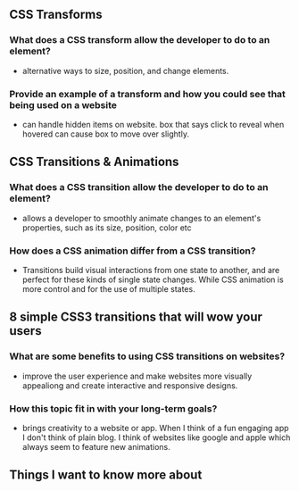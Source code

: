 ## CSS Transforms

### What does a CSS transform allow the developer to do to an element?

- alternative ways to size, position, and change elements.

### Provide an example of a transform and how you could see that being used on a website

- can handle hidden items on website. box that says click to reveal when hovered can cause box to move over slightly.

## CSS Transitions & Animations

### What does a CSS transition allow the developer to do to an element?

- allows a developer to smoothly animate changes to an element's properties, such as its size, position, color etc

### How does a CSS animation differ from a CSS transition?

- Transitions build visual interactions from one state to another, and are perfect for these kinds of single state changes. While CSS animation is more control and for the use of multiple states.

## 8 simple CSS3 transitions that will wow your users

### What are some benefits to using CSS transitions on websites?

- improve the user experience and make websites more visually appealiong and create interactive and responsive designs.

### How this topic fit in with your long-term goals?

- brings creativity to a website or app. When I think of a fun engaging app I don't think of plain blog. I think of websites like google and apple which always seem to feature new animations.

## Things I want to know more about
